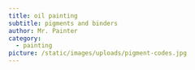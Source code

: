```yaml
---
title: oil painting
subtitle: pigments and binders
author: Mr. Painter
category:
  - painting
picture: /static/images/uploads/pigment-codes.jpg
---
```


